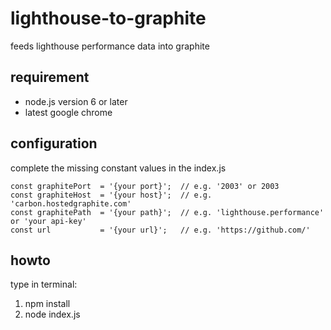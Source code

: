 # lighthouse-to-graphite
feeds lighthouse performance data into graphite

## requirement
- node.js version 6 or later
- latest google chrome

## configuration
complete the missing constant values in the index.js
```
const graphitePort  = '{your port}';  // e.g. '2003' or 2003
const graphiteHost  = '{your host}';  // e.g. 'carbon.hostedgraphite.com'
const graphitePath  = '{your path}';  // e.g. 'lighthouse.performance' or 'your api-key'
const url           = '{your url}';   // e.g. 'https://github.com/'

```
## howto
type in terminal:
1. npm install
2. node index.js
